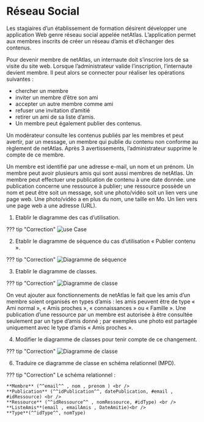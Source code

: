 # Réseau Social

Les stagiaires d’un établissement de formation désirent développer une application Web genre réseau social appelée netAtlas. L’application permet aux membres inscrits de créer un réseau d’amis et d’échanger des contenus.

Pour devenir membre de netAtlas, un internaute doit s’inscrire lors de sa visite du site web. Lorsque l’administrateur valide l’inscription, l’internaute devient membre. Il peut alors se connecter pour réaliser les opérations suivantes : 

- chercher un membre
- inviter un membre d’être son ami
- accepter un autre membre comme ami
- refuser une invitation d’amitié
- retirer un ami de sa liste d’amis. 
- Un membre peut également publier des contenus.

Un modérateur consulte les contenus publiés par les membres et peut avertir, par un message, un membre qui publie du contenu non conforme au règlement de netAtlas. Après 3 avertissements, l’administrateur supprime le compte de ce membre.

Un membre est identifié par une adresse e-mail, un nom et un prénom. Un membre peut avoir plusieurs amis qui sont aussi membres de netAtlas. Un membre peut effectuer une publication de contenu à une date donnée. une publication concerne une ressource à publier; une ressource possède un nom et peut être soit un message, soit une photo/vidéo soit un lien vers une page web. Une photo/vidéo a en plus du nom, une taille en Mo. Un lien vers une page web a une adresse (URL).

1) Etablir le diagramme des cas d’utilisation. 

??? tip "Correction"
    ![use Case](./data/RS_useCase.png)

2) Etablir le diagramme de séquence du cas d’utilisation « Publier contenu ». 

??? tip "Correction"
    ![Diagramme de séquence](./data/RS_seq.png)

3) Etablir le diagramme de classes. 

??? tip "Correction"
    ![Diagramme de classe](./data/RS_DC.png)

On veut ajouter aux fonctionnements de netAtlas le fait que les amis d’un membre soient organisés en types d’amis : les amis peuvent être de type « Ami normal », « Amis proches », « connaissances » ou « Famille ». Une publication d’une ressource par un membre est autorisée à être consultée seulement par un type d’amis donné ; par exemples une photo est partagée uniquement avec le type d’amis « Amis proches ». 

4) Modifier le diagramme de classes pour tenir compte de ce changement. 

??? tip "Correction"
    ![Diagramme de classe](./data/RS_DC2.png)

6) Traduire ce diagramme de classe en schéma relationnel (MPD). 

??? tip "Correction"
    Le schéma relationnel :

    **Membre** (^^email^^ , nom , prenom ) <br />
    **Publication** (^^idPublication^^, datePublication, #email , #idRessource) <br />
    **Ressource** (^^idRessource^^ , nomRessource, #idType) <br />
    **ListeAmis**(email , emailAmis , DateAmitie)<br />
    **Type**(^^idType^^, nomType)


